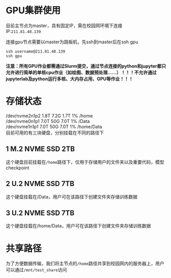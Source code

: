# GPU集群使用

目前主节点为master，具有固定IP，需在校园网环境下连接  
IP:`211.81.48.139`

连接gpu节点需要以master为跳板机，先ssh到master后在ssh gpu
```
ssh username@211.81.48.139
ssh gpu
```
**注意：所有GPU作业都需通过Slurm提交，通过节点连接的python和jupyter都只允许进行简单的单核cpu作业（如绘图、数据预处理……）！！！不允许通过jupyterlab及python运行多核、大内存占用、GPU等作业！！！**

# 存储状态
/dev/nvme2n1p2             1.8T  7.2G  1.7T   1% /home  
/dev/nvme0n1p1             7.0T   50G  7.0T   1% /Data  
/dev/nvme1n1p1             7.0T   50G  7.0T   1% /home/Data  
目前可用的有三块硬盘，分别挂载在不同的路径下
## 1 M.2 NVME SSD 2TB
这个硬盘目前挂载在`/home`路径下，仅用于存储用户的文件夹以及重要代码，模型checkpoint

## 2 U.2 NVME SSD 7TB
这个硬盘挂载在/Data，用户可在该路径下创建文件夹存储训练数据

## 3 U.2 NVME SSD 7TB
这个硬盘挂载在/home/Data，用户可在该路径下创建文件夹存储训练数据

# 共享路径
为了方便数据传输，我们将主节点的`/home`路径共享到校园网内的服务器上，用户可以通过`/mnt/test_share`访问 